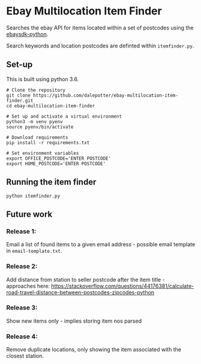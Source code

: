 # Ebay Multilocation Item Finder

Searches the ebay API for items located within a set of postcodes using the [ebaysdk-python](https://github.com/timotheus/ebaysdk-python).

Search keywords and location postcodes are definted within `itemfinder.py`.


## Set-up

This is built using python 3.6.

```
# Clone the repository
git clone https://github.com/dalepotter/ebay-multilocation-item-finder.git
cd ebay-multilocation-item-finder

# Set up and activate a virtual environment
python3 -m venv pyenv
source pyenv/bin/activate

# Download requirements
pip install -r requirements.txt

# Set environment variables
export OFFICE_POSTCODE='ENTER POSTCODE'
export HOME_POSTCODE='ENTER POSTCODE'
```

## Running the item finder
```
python itemfinder.py
```


## Future work

### Release 1:
Email a list of found items to a given email address - possible email template in `email-template.txt`.

### Release 2:
Add distance from station to seller postcode after the item title - approaches here: https://stackoverflow.com/questions/44176381/calculate-road-travel-distance-between-postcodes-zipcodes-python

### Release 3:
Show new items only - implies storing item nos parsed

### Release 4:
Remove duplicate locations, only showing the item associated with the closest station.
